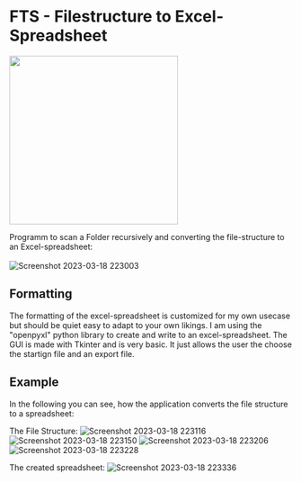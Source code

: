 # FTS - Filestructure to Excel-Spreadsheet


<img src="https://user-images.githubusercontent.com/88385813/226444534-5444cc28-e20f-4361-a80f-becc7be458b8.png"
     width="300" 
     height="300" />

Programm to scan a Folder recursively and converting the file-structure to an Excel-spreadsheet: 
<br>
<br>
![Screenshot 2023-03-18 223003](https://user-images.githubusercontent.com/88385813/226141159-0cb3f28a-3836-4c37-acfc-64d19ade2f89.png)


## Formatting

The formatting of the excel-spreadsheet is customized for my own usecase but should be quiet easy to adapt to your own likings. I am using the "openpyxl" python library to create and write to an excel-spreadsheet. The GUI is made with Tkinter and is very basic. It just allows the user the choose the startign file and an export file. 

## Example
In the following you can see, how the application converts the file structure to a spreadsheet:

The File Structure:
![Screenshot 2023-03-18 223116](https://user-images.githubusercontent.com/88385813/226141323-76f47e14-9b38-40e8-ba0b-75f2bdc5dbc0.png)
![Screenshot 2023-03-18 223150](https://user-images.githubusercontent.com/88385813/226141329-f2c38563-7d05-4670-a7eb-e4078b5b114c.png)
![Screenshot 2023-03-18 223206](https://user-images.githubusercontent.com/88385813/226141331-00f85bd2-8c33-4f2f-94fd-a5b05d5bff95.png)
![Screenshot 2023-03-18 223228](https://user-images.githubusercontent.com/88385813/226141335-5da1b60b-fc22-4f84-89f5-6dc9d2b9a468.png)

The created spreadsheet:
![Screenshot 2023-03-18 223336](https://user-images.githubusercontent.com/88385813/226141343-5f5961a0-b6e9-4ad7-b50d-55dc4c076f7d.png)
